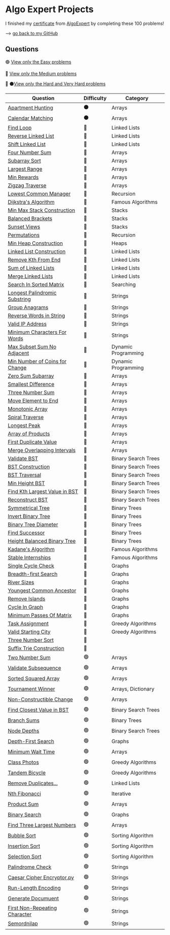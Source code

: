 # Algo Expert Projects

I finished my [certificate](https://certificate.AlgoExpert.io/AE-6df5b1a9c9)  from [AlgoExpert](https://www.AlgoExpert.io) by completing these 100 problems!

--> [go back to my GitHub](https://github.com/JDNafz)

## Questions


🟢 [View only the Easy problems](Easy%20Problems/EasyREADME.md)

🔵 [View only the Medium problems](/Medium%20Problems/MediumREADME.md)

🔴 ⚫[View only the Hard and Very Hard problems](/Hard%20Problems/HardREADME.md)

| Question                                                                                          | Difficulty | Category             |
| ------------------------------------------------------------------------------------------------- | ---------- | ----------------------  |
| [Apartment Hunting](/VeryHard/Apartment%20Hunting.ipynb)                                                 | ⚫         | Arrays                  |
[Calendar Matching](/Very%20Hard/Calendar%20Matching.py)                                                   | ⚫         | Arrays                  |
| [Find Loop](/Hard%20Problems/Find%20Loop.py)                                                             | 🔴         | Linked Lists            |
| [Reverse Linked List](/Hard%20Problems/Reverse%20Linked%20List.py)                                       | 🔴         | Linked Lists            |
| [Shift Linked List](/Hard%20Problems/Shift%20Linked%20List.py)                                           | 🔴         | Linked Lists            |
| [Four Number Sum](/Hard%20Problems/Four%20Number%20Sum.py)                                               | 🔴         | Arrays                  |
| [Subarray Sort](/Hard%20Problems/Subarray%20Sort.py)                                                     | 🔴         | Arrays                  |
| [Largest Range](/Hard%20Problems/Largest%20Range.py)                                                     | 🔴         | Arrays                  |
| [Min Rewards](/Hard%20Problems/Min%20Rewards.py)                                                         | 🔴         | Arrays                  |
| [Zigzag Traverse](/Hard%20Problems/Zigzag%20Traverse.py)                                                 | 🔴         | Arrays                  |
| [Lowest Common Manager](/Hard%20Problems/Lowest%20Common%20Manager.py)                                   | 🔴         | Recursion               |
| [Dijkstra's Algorithm](/Hard%20Problems/Dijkstra's%20Algorithm.py)                                       | 🔴         | Famous Algorithms       |
| [Min Max Stack Construction](/Min%20Max%20Stack%20Construction.py)                                       | 🔵         | Stacks                  |
| [Balanced Brackets](/Medium%20Problems/Balanced%20Brackets.py)                                           | 🔵         | Stacks                  |
| [Sunset Views](/Medium%20Problems/Sunset%20Views.py)                                                     | 🔵         | Stacks                  |
| [Permutations](/Medium%20Problems/Permutations.py)                                                       | 🔵         | Recursion               |
| [Min Heap Construction](/Medium%20Problems/Min%20Heap%20Construction.py)                                 | 🔵         | Heaps                   |
| [Linked List Construction](/Medium%20Problems/Linked%20List%20Construction.py)                           | 🔵         | Linked Lists            |
| [Remove Kth From End](/Medium%20Problems/Remove%20Kth%20Node%20From%20End.py)                            | 🔵         | Linked Lists            |
| [Sum of Linked Lists](/Medium%20Problems/Sum%20of%20Linked%20Lists.py)                                   | 🔵         | Linked Lists            |
| [Merge Linked Lists](/Medium%20Problems/Merge%20Linked%20Lists.py)                                       | 🔵         | Linked Lists            |
| [Search In Sorted Matrix](/Medium%20Problems/Search%20In%20Sorted%20Matrix.py)                           | 🔵         | Searching               |
| [Longest Palindromic Substring](/Medium%20Problems/Longest%20Palindromic%20Substring.py)                 | 🔵         | Strings                 |
| [Group Anagrams](/Medium%20Problems/Group%20Anagrams.py)                                                 | 🔵         | Strings                 |
| [Reverse Words in String](/Medium%20Problems/Reverse%20Words%20in%20String.py)                           | 🔵         | Strings                 |
| [Valid IP Address](/Medium%20Problems/Valid%20IP%20Address.py)                                           | 🔵         | Strings                 |
| [Minimum Characters For Words](/Medium%20Problems/Minimum%20Characters%20For%20Words.py)                 | 🔵         | Strings                 |
| [Max Subset Sum No Adjacent](/Medium%20Problems/Max%20Subset%20Sum%20No%20Adjacent.py)                   | 🔵         | Dynamic Programming     |
| [Min Number of Coins for Change](/Medium%20Problems/Min%20Number%20of%20Coins%20for%20Change.py)         | 🔵         | Dynamic Programming     |
| [Zero Sum Subarray](/Medium%20Problems/Zero%20Sum%20Subarray.py)                                         | 🔵         | Arrays                  |
| [Smallest Difference](/Medium%20Problems/Smallest%20Difference.py)                                       | 🔵         | Arrays                  |
| [Three Number Sum](/Medium%20Problems/Three%20Number%20Sum.py)                                           | 🔵         | Arrays                  |
| [Move Element to End](/Medium%20Problems/Move%20Element%20To%20End.py)                                   | 🔵         | Arrays                  |
| [Monotonic Array](/Medium%20Problems/Monotonic%20Array.py)                                               | 🔵         | Arrays                  |
| [Spiral Traverse](/Medium%20Problems/Spiral%20Traverse.py)                                               | 🔵         | Arrays                  |
| [Longest Peak](/Medium%20Problems/Longest%20Peak.py)                                                     | 🔵         | Arrays                  |
| [Array of Products](/Medium%20Problems/Array%20Of%20Products.py )                                        | 🔵         | Arrays                  |
| [First Duplicate Value](/Medium%20Problems/First%20Duplicate%20Value.py)                                 | 🔵         | Arrays                  |
| [Merge Overlapping Intervals](/Medium%20Problems/Merge%20Overlapping%20Intervals.py)                     | 🔵         | Arrays                  |
| [Validate BST](/Medium%20Problems/Validate%20BST.py)                                                     | 🔵         | Binary Search Trees     |
| [BST Construction](/Medium%20Problems/BST%20Construction.py)                                             | 🔵         | Binary Search Trees     |
| [BST Traversal](/Medium%20Problems/BST%20Traversal.py)                                                   | 🔵         | Binary Search Trees     |
| [Min Height BST](/Medium%20Problems/Min%20Height%20BST.py)                                               | 🔵         | Binary Search Trees     |
| [Find Kth Largest Value in BST](/Medium%20Problems/Find%20Kth%20Largest%20Value%20in%20BST.py)           | 🔵         | Binary Search Trees     |
| [Reconstruct BST](/Medium%20Problems/Reconstruct%20BST.py)                                               | 🔵         | Binary Search Trees     |
| [Symmetrical Tree](/Medium%20Problems/Symmetrical%20Tree.py)                                             | 🔵         | Binary Trees            |
| [Invert Binary Tree](/Medium%20Problems/Invert%20Binary%20Tree.py)                                       | 🔵         | Binary Trees            |
| [Binary Tree Diameter](/Medium%20Problems/Binary%20Tree%20Diameter.py)                                   | 🔵         | Binary Trees            |
| [Find Successor](/Medium%20Problems/Find%20Successor.py)                                                 | 🔵         | Binary Trees            |
| [Height Balanced Binary Tree](/Medium%20Problems/Height%20Balanced%20Binary%20Tree.py)                   | 🔵         | Binary Trees            |
| [Kadane's Algorithm](/Medium%20Problems/Kadane's%20Algorithm.py)                                         | 🔵         | Famous Algorithms       |
| [Stable Internships](/Medium%20Problems/Stable%20Internships.py)                                         | 🔵         | Famous Algorithms       |
| [Single Cycle Check](/Medium%20Problems/Single%20Cycle%20Check.py)                                       | 🔵         | Graphs                  |
| [Breadth-first Search](/Medium%20Problems/Breadth-first%20Search.py)                                     | 🔵         | Graphs                  |
| [River Sizes](/Medium%20Problems/River%20Sizes.py)                                                       | 🔵         | Graphs                  |
| [Youngest Common Ancestor](/Medium%20Problems/Youngest%20Common%20Ancestor.py)                           | 🔵         | Graphs                  |
| [Remove Islands](/Medium%20Problems/Remove%20Islands.py)                                                 | 🔵         | Graphs                  |
| [Cycle In Graph](/Medium%20Problems/Cycle%20In%20Graph.py)                                               | 🔵         | Graphs                  |
| [Minimum Passes Of Matrix](/Medium%20Problems/Minimum%20Passes%20Of%20Matrix.py)                         | 🔵         | Graphs                  |
| [Task Assignment](/Medium%20Problems/Task%20Assignment.py)                                               | 🔵         | Greedy Algorithms       |
| [Valid Starting City](/Medium%20Problems/Valid%20Starting%20City.py)                                     | 🔵         | Greedy Algorithms       |
| [Three Number Sort](/Medium%20Problems/Three%20Number%20Sort.py)                                         | 🔵         |                         |
| [Suffix Trie Construction](/Medium%20Problems/Suffix%20Trie%20Construction.py)                           | 🔵         |                         |
| [Two Number Sum](/Easy%20Problems/Two%20Number%20Sum.py)                                                 | 🟢         | Arrays                  |
| [Validate Subsequence](/Easy%20Problems/Validate%20Subsequence.py)                                       | 🟢         | Arrays                  |
| [Sorted Squared Array](/Easy%20Problems/Sorted%20Squared%20Array.py)                                     | 🟢         | Arrays                  |
| [Tournament Winner](/Easy%20Problems/Tournament%20Winner.py)                                             | 🟢         | Arrays, Dictionary      |
| [Non-Constructible Change](/Easy%20Problems/Non-Constructible%20Change.py)                               | 🟢         | Arrays                  |
| [Find Closest Value in BST](/Easy%20Problems/Find%20Closest%20Value%20in%20BST.py)                       | 🟢         | Binary Search Trees     |
| [Branch Sums](/Easy%20Problems/Branch%20Sums.py)                                                         | 🟢         | Binary Trees            |
| [Node Depths](/Easy%20Problems/Node%20Depths.py)                                                         | 🟢         | Binary Search Trees     |  
| [Depth-First Search](/Easy%20Problems/Depth-First%20Search.py)                                           | 🟢         | Graphs                  |  
| [Minimum Wait Time](/Easy%20Problems/Minimum%20Wait%20Time.py)                                           | 🟢         | Arrays                  |
| [Class Photos](/Easy%20Problems/Class%20Photos.py)                                                       | 🟢         | Greedy Algorithms       |
| [Tandem Bicycle](/Easy%20Problems/Tandem%20Bicycle.py)                                                   | 🟢         | Greedy Algorithms       |
| [Remove Duplicates...](/Easy%20Problems/Remove%20Duplicates.py)                                          | 🟢         | Linked Lists            |
| [Nth Fibonacci](/Easy%20Problems/Nth%20Fibonacci.py)                                                     | 🟢         | Iterative               |
| [Product Sum](/Easy%20Problems/Product%20Sum.py)                                                         | 🟢         | Arrays                  |
| [Binary Search](/Easy%20Problems/Binary%20Search.py)                                                     | 🟢         | Graphs                  |
| [Find Three Largest Numbers](/Easy%20Problems/Find%20Three%20Largest%20Numbers.py)                       | 🟢         | Arrays                  |
| [Bubble Sort](/Easy%20Problems/Bubble%20Sort.py)                                                         | 🟢         | Sorting Algorithm        |
| [Insertion Sort](/Easy%20Problems/Insertion%20Sort.py)                                                   | 🟢         | Sorting Algorithm        |
| [Selection Sort](/Easy%20Problems/Selection%20Sort.py)                                                   | 🟢         | Sorting Algorithm        |
| [Palindrome Check](/Easy%20Problems/Palindrome%20Check.py)                                               | 🟢         | Strings                 |
| [Caesar Cipher Encryptor.py](/Easy%20Problems/Caesar%20Cipher%20Encryptor.py)                            | 🟢         | Strings                 |
| [Run-Length Encoding](/Easy%20Problems/Run-Length%20Encoding.py)                                         | 🟢         | Strings                 |
| [Generate Documuent](Easy%20Problems//Generate%20Document.py)                                            | 🟢         | Strings                 |
| [First Non-Repeating Character](/Easy%20Problems/First%20Non-Repeating%20Character.py)                   | 🟢         | Strings                 |
| [Semordnilap](/Easy%20Problems/Semordnilap.py)                                                           | 🟢         | Strings                 |